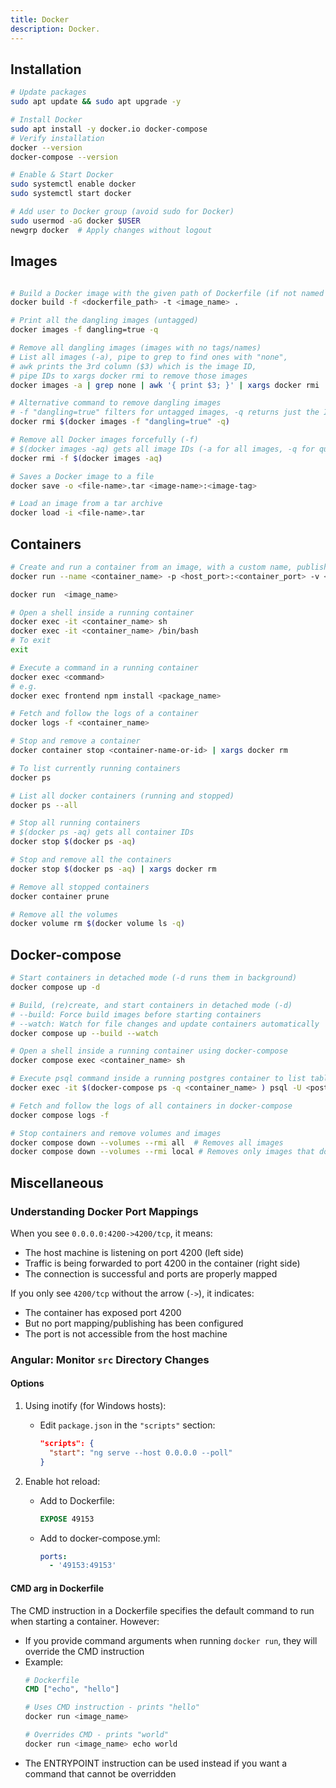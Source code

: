 ```yaml
---
title: Docker
description: Docker.
---
```


## Installation
```bash
# Update packages
sudo apt update && sudo apt upgrade -y

# Install Docker
sudo apt install -y docker.io docker-compose
# Verify installation
docker --version
docker-compose --version

# Enable & Start Docker
sudo systemctl enable docker
sudo systemctl start docker

# Add user to Docker group (avoid sudo for Docker)
sudo usermod -aG docker $USER
newgrp docker  # Apply changes without logout
```

## Images
```bash

# Build a Docker image with the given path of Dockerfile (if not named 'Dockerfile' in current dir) and the current directory as the build context
docker build -f <dockerfile_path> -t <image_name> .

# Print all the dangling images (untagged)
docker images -f dangling=true -q

# Remove all dangling images (images with no tags/names)
# List all images (-a), pipe to grep to find ones with "none",
# awk prints the 3rd column ($3) which is the image ID,
# pipe IDs to xargs docker rmi to remove those images
docker images -a | grep none | awk '{ print $3; }' | xargs docker rmi

# Alternative command to remove dangling images
# -f "dangling=true" filters for untagged images, -q returns just the IDs
docker rmi $(docker images -f "dangling=true" -q)

# Remove all Docker images forcefully (-f)
# $(docker images -aq) gets all image IDs (-a for all images, -q for quiet mode/IDs only)
docker rmi -f $(docker images -aq)

# Saves a Docker image to a file
docker save -o <file-name>.tar <image-name>:<image-tag>

# Load an image from a tar archive
docker load -i <file-name>.tar
```

## Containers
```bash
# Create and run a container from an image, with a custom name, publish a container’s port(s) to the host, mount volumes and automatic cleanup after exit
docker run --name <container_name> -p <host_port>:<container_port> -v <host_dir>:<container_dir> --rm <image_name>

docker run  <image_name>

# Open a shell inside a running container
docker exec -it <container_name> sh
docker exec -it <container_name> /bin/bash
# To exit
exit

# Execute a command in a running container
docker exec <command>
# e.g.
docker exec frontend npm install <package_name>

# Fetch and follow the logs of a container
docker logs -f <container_name>

# Stop and remove a container
docker container stop <container-name-or-id> | xargs docker rm

# To list currently running containers
docker ps

# List all docker containers (running and stopped)
docker ps --all

# Stop all running containers
# $(docker ps -aq) gets all container IDs
docker stop $(docker ps -aq)

# Stop and remove all the containers
docker stop $(docker ps -aq) | xargs docker rm

# Remove all stopped containers
docker container prune

# Remove all the volumes
docker volume rm $(docker volume ls -q)
```

## Docker-compose
```bash
# Start containers in detached mode (-d runs them in background)
docker compose up -d

# Build, (re)create, and start containers in detached mode (-d)
# --build: Force build images before starting containers
# --watch: Watch for file changes and update containers automatically
docker compose up --build --watch

# Open a shell inside a running container using docker-compose
docker compose exec <container_name> sh

# Execute psql command inside a running postgres container to list tables and their access privileges (\z shows table access privileges). The psql commands could be updated based on needs
docker exec -it $(docker-compose ps -q <container_name> ) psql -U <postgres_user_name> -c '\z'

# Fetch and follow the logs of all containers in docker-compose
docker compose logs -f

# Stop containers and remove volumes and images
docker compose down --volumes --rmi all  # Removes all images
docker compose down --volumes --rmi local # Removes only images that don't have a custom tag
```

## Miscellaneous

### Understanding Docker Port Mappings

When you see `0.0.0.0:4200->4200/tcp`, it means:
- The host machine is listening on port 4200 (left side)
- Traffic is being forwarded to port 4200 in the container (right side)
- The connection is successful and ports are properly mapped

If you only see `4200/tcp` without the arrow (`->`), it indicates:
- The container has exposed port 4200
- But no port mapping/publishing has been configured
- The port is not accessible from the host machine


### Angular: Monitor `src` Directory Changes

#### Options

1. Using inotify (for Windows hosts):
   - Edit `package.json` in the `"scripts"` section:
     ```json
     "scripts": {
       "start": "ng serve --host 0.0.0.0 --poll"
     }
     ```

2. Enable hot reload:
   - Add to Dockerfile:
     ```dockerfile
     EXPOSE 49153
     ```
   - Add to docker-compose.yml:
     ```yaml
     ports:
       - '49153:49153'
     ```

#### CMD arg in Dockerfile
The CMD instruction in a Dockerfile specifies the default command to run when starting a container. However:

- If you provide command arguments when running `docker run`, they will override the CMD instruction
- Example:
  ```dockerfile
  # Dockerfile
  CMD ["echo", "hello"]
  ```
  ```bash
  # Uses CMD instruction - prints "hello"
  docker run <image_name>

  # Overrides CMD - prints "world"
  docker run <image_name> echo world
  ```
- The ENTRYPOINT instruction can be used instead if you want a command that cannot be overridden
